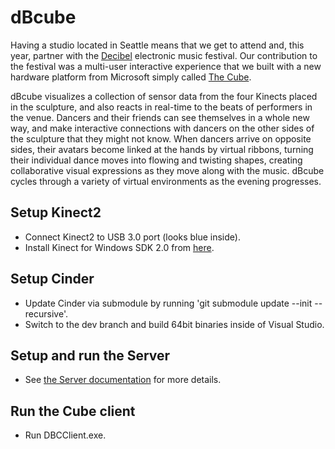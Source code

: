 dBcube
===

Having a studio located in Seattle means that we get to attend and, this year, partner with the [Decibel](http://dbfestival.com) electronic music festival. Our contribution to the festival was a multi-user interactive experience that we built with a new hardware platform from Microsoft simply called [The Cube](http://blogs.microsoft.com/next/2014/09/24/microsoft-cube-decibel-dance-music/).

dBcube visualizes a collection of sensor data from the four Kinects placed in the sculpture, and also reacts in real-time to the beats of performers in the venue. Dancers and their friends can see themselves in a whole new way, and make interactive connections with dancers on the other sides of the sculpture that they might not know. When dancers arrive on opposite sides, their avatars become linked at the hands by virtual ribbons, turning their individual dance moves into flowing and twisting shapes, creating collaborative visual expressions as they move along with the music. dBcube cycles through a variety of virtual environments as the evening progresses.

## Setup Kinect2
* Connect Kinect2 to USB 3.0 port (looks blue inside).
* Install Kinect for Windows SDK 2.0 from [here](http://www.microsoft.com/en-us/download/details.aspx?id=43661).

## Setup Cinder
* Update Cinder via submodule by running 'git submodule update --init --recursive'.
* Switch to the dev branch and build 64bit binaries inside of Visual Studio.

## Setup and run the Server
* See [the Server documentation](Server/) for more details.

## Run the Cube client
* Run DBCClient.exe.

